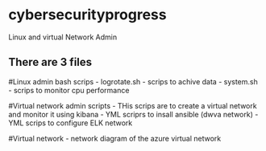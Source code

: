 # cybersecurityprogress

Linux and virtual Network Admin

## There are 3 files 

#Linux admin bash scrips
    - logrotate.sh - scrips to achive data
    - system.sh - scrips to monitor cpu performance

#Virtual network admin scripts
    - THis scrips are to create a virtual network and monitor it using kibana 
        -  YML scriprs to insall ansible (dwva network)
        - YML scrips to configure ELK network

#Virtual network
    - network diagram of the azure virtual network 
